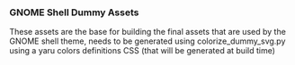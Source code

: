 ### GNOME Shell Dummy Assets

These assets are the base for building the final assets that are used by the
GNOME shell theme, needs to be generated using colorize_dummy_svg.py using
a yaru colors definitions CSS (that will be generated at build time)
